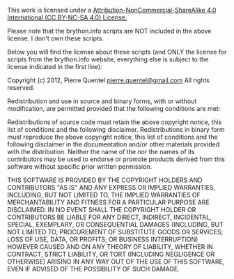This work is licensed under a <a href='https://creativecommons.org/licenses/by-nc-sa/4.0/'>Attribution-NonCommercial-ShareAlike 4.0 International (CC BY-NC-SA 4.0)  License.</a>



Please note that the brython.info scripts are NOT included in the above license. I don't own these scripts.

Below you will find the license about these scripts (and ONLY the license for scripts from the brython.info website, everything else is subject to the license indicated in the first line):

Copyright (c) 2012, Pierre Quentel pierre.quentel@gmail.com
All rights reserved.

Redistribution and use in source and binary forms, with or without modification, are permitted provided that the following conditions are met:

Redistributions of source code must retain the above copyright notice, this list of conditions and the following disclaimer.
Redistributions in binary form must reproduce the above copyright notice, this list of conditions and the following disclaimer in the documentation and/or other materials provided with the distribution.
Neither the name of the <ORGANIZATION> nor the names of its contributors may be used to endorse or promote products derived from this software without specific prior written permission.

THIS SOFTWARE IS PROVIDED BY THE COPYRIGHT HOLDERS AND CONTRIBUTORS "AS IS" AND ANY EXPRESS OR IMPLIED WARRANTIES, INCLUDING, BUT NOT LIMITED TO, THE IMPLIED WARRANTIES OF MERCHANTABILITY AND FITNESS FOR A PARTICULAR PURPOSE ARE DISCLAIMED. IN NO EVENT SHALL THE COPYRIGHT HOLDER OR CONTRIBUTORS BE LIABLE FOR ANY DIRECT, INDIRECT, INCIDENTAL, SPECIAL, EXEMPLARY, OR CONSEQUENTIAL DAMAGES (INCLUDING, BUT NOT LIMITED TO, PROCUREMENT OF SUBSTITUTE GOODS OR SERVICES; LOSS OF USE, DATA, OR PROFITS; OR BUSINESS INTERRUPTION) HOWEVER CAUSED AND ON ANY THEORY OF LIABILITY, WHETHER IN CONTRACT, STRICT LIABILITY, OR TORT (INCLUDING NEGLIGENCE OR OTHERWISE) ARISING IN ANY WAY OUT OF THE USE OF THIS SOFTWARE, EVEN IF ADVISED OF THE POSSIBILITY OF SUCH DAMAGE.



